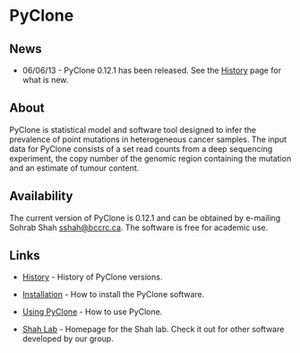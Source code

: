 # PyClone

## News

* 06/06/13 - PyClone 0.12.1 has been released. See the [History](History) page for what is new.

## About
PyClone is statistical model and software tool designed to infer the prevalence of point mutations in heterogeneous cancer samples. The input data for PyClone consists of a set read counts from a deep sequencing experiment, the copy number of the genomic region containing the mutation and an estimate of tumour content.

## Availability

The current version of PyClone is 0.12.1 and can be obtained by e-mailing Sohrab Shah <sshah@bccrc.ca>. The software is free for academic use.

## Links

* [History](History) - History of PyClone versions.

* [Installation](Installation) - How to install the PyClone software.

* [Using PyClone](Usage) - How to use PyClone.

* [Shah Lab](http://compbio.bccrc.ca) - Homepage for the Shah lab. Check it out for other software developed by our group.